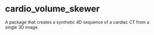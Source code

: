 # cardio_volume_skewer

A package that creates a synthetic 4D sequence of a cardiac CT from a single 3D image.